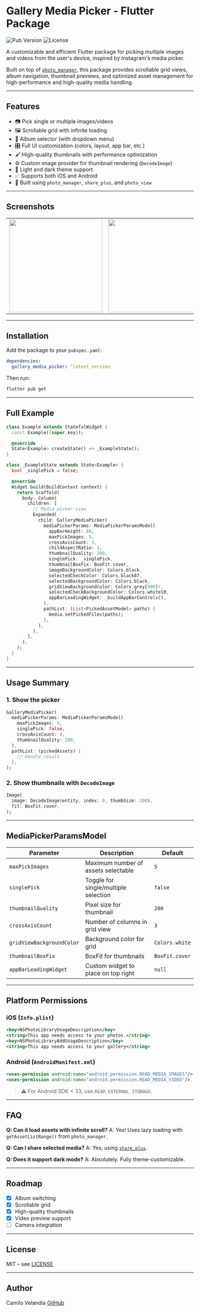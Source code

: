 # Gallery Media Picker - Flutter Package

![Pub Version](https://img.shields.io/pub/v/gallery_media_picker)
![License](https://img.shields.io/badge/license-MIT-blue)

A customizable and efficient Flutter package for picking multiple images and videos from the user's device, inspired by Instagram's media picker.

Built on top of [`photo_manager`](https://pub.dev/packages/photo_manager), this package provides scrollable grid views, album navigation, thumbnail previews, and optimized asset management for high-performance and high-quality media handling.

---

## Features

- 📷 Pick single or multiple images/videos
- 🖼️ Scrollable grid with infinite loading
- 🔎 Album selector (with dropdown menu)
- 🎛️ Full UI customization (colors, layout, app bar, etc.)
- 🖌️ High-quality thumbnails with performance optimization
- ⚙️ Custom image provider for thumbnail rendering (`DecodeImage`)
- 🌙 Light and dark theme support
- ✅ Supports both iOS and Android
- 🧱 Built using `photo_manager`, `share_plus`, and `photo_view`

---

## Screenshots

<table>
  <tr>
    <td><img src="https://raw.githubusercontent.com/camilo1498/gallery_media_picker/master/doc/grid_android.gif" width="250"/></td>
    <td><img src="https://raw.githubusercontent.com/camilo1498/gallery_media_picker/master/doc/album_switch.gif" width="250"/></td>
  </tr>
</table>

---

## Installation

Add the package to your `pubspec.yaml`:

```yaml
dependencies:
  gallery_media_picker: ^latest_version
````

Then run:

```bash
flutter pub get
```

---

## Full Example

```dart
class Example extends StatefulWidget {
  const Example({super.key});

  @override
  State<Example> createState() => _ExampleState();
}

class _ExampleState extends State<Example> {
  bool _singlePick = false;

  @override
  Widget build(BuildContext context) {
    return Scaffold(
      body: Column(
        children: [
          // Media picker view
          Expanded(
            child: GalleryMediaPicker(
              mediaPickerParams: MediaPickerParamsModel(
                appBarHeight: 60,
                maxPickImages: 5,
                crossAxisCount: 3,
                childAspectRatio: 1,
                thumbnailQuality: 200,
                singlePick: _singlePick,
                thumbnailBoxFix: BoxFit.cover,
                imageBackgroundColor: Colors.black,
                selectedCheckColor: Colors.black87,
                selectedBackgroundColor: Colors.black,
                gridViewBackgroundColor: Colors.grey[900]!,
                selectedCheckBackgroundColor: Colors.white10,
                appBarLeadingWidget: _buildAppBarControls(),
              ),
              pathList: (List<PickedAssetModel> paths) {
                media.setPickedFiles(paths);
              },
            ),
          ),
        ],
      ),
    );
  }
}
```

---

## Usage Summary

### 1. Show the picker

```dart
GalleryMediaPicker(
  mediaPickerParams: MediaPickerParamsModel(
    maxPickImages: 5,
    singlePick: false,
    crossAxisCount: 4,
    thumbnailQuality: 200,
  ),
  pathList: (pickedAssets) {
    // Handle result
  },
);
```

### 2. Show thumbnails with `DecodeImage`

```dart
Image(
  image: DecodeImage(entity, index: 0, thumbSize: 200),
  fit: BoxFit.cover,
);
```

---

## MediaPickerParamsModel

| Parameter                 | Description                          | Default        |
| ------------------------- | ------------------------------------ | -------------- |
| `maxPickImages`           | Maximum number of assets selectable  | `5`            |
| `singlePick`              | Toggle for single/multiple selection | `false`        |
| `thumbnailQuality`        | Pixel size for thumbnail             | `200`          |
| `crossAxisCount`          | Number of columns in grid view       | `3`            |
| `gridViewBackgroundColor` | Background color for grid            | `Colors.white` |
| `thumbnailBoxFix`         | BoxFit for thumbnails                | `BoxFit.cover` |
| `appBarLeadingWidget`     | Custom widget to place on top right  | `null`         |

---

## Platform Permissions

### iOS (`Info.plist`)

```xml
<key>NSPhotoLibraryUsageDescription</key>
<string>This app needs access to your photos.</string>
<key>NSPhotoLibraryAddUsageDescription</key>
<string>This app needs access to your gallery</string>
```

### Android (`AndroidManifest.xml`)

```xml
<uses-permission android:name="android.permission.READ_MEDIA_IMAGES"/>
<uses-permission android:name="android.permission.READ_MEDIA_VIDEO"/>
```

> ⚠️ For Android SDK < 33, use `READ_EXTERNAL_STORAGE`.

---

## FAQ

**Q: Can it load assets with infinite scroll?**
A: Yes! Uses lazy loading with `getAssetListRange()` from `photo_manager`.

**Q: Can I share selected media?**
A: Yes, using [`share_plus`](https://pub.dev/packages/share_plus).

**Q: Does it support dark mode?**
A: Absolutely. Fully theme-customizable.

---

## Roadmap

* [x] Album switching
* [x] Scrollable grid
* [x] High-quality thumbnails
* [x] Video preview support
* [ ] Camera integration

---

## License

MIT – see [LICENSE](LICENSE)

---

## Author

Camilo Velandia
[GitHub](https://github.com/camilo1498)

